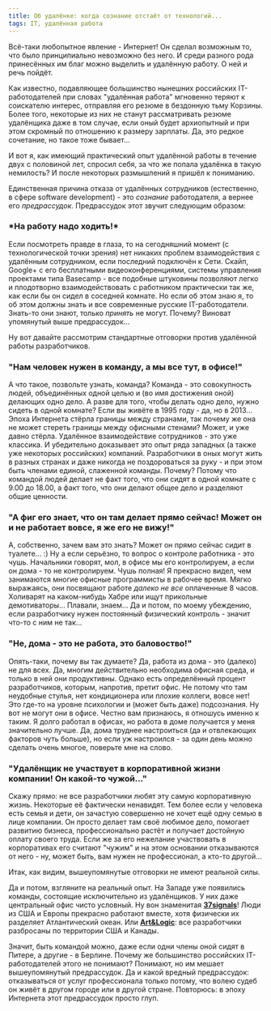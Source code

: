 ```yaml
---
title: Об удалёнке: когда сознание отстаёт от технологий...
tags: IT, удалённая работа
---
```


Всё-таки любопытное явление - Интернет! Он сделал возможным то, что было принципиально невозможно без него. И среди разного рода принесённых им благ можно выделить и удалённую работу. О ней и речь пойдёт.

Как известно, подавляющее большинство нынешних российских IT-работодателей при словах "удалённая работа" мгновенно теряют к соискателю интерес, отправляя его резюме в бездонную тьму Корзины. Более того, некоторые из них не станут рассматривать резюме удалёнщика даже в том случае, если оный будет архиопытный и при этом скромный по отношению к размеру зарплаты. Да, это редкое сочетание, но такое тоже бывает... 

И вот я, как имеющий практический опыт удалённой работы в течение двух с половиной лет, спросил себя, за что же попала удалёнка в такую немилость? И после некоторых размышлений я пришёл к пониманию.

Единственная причина отказа от удалённых сотрудников (естественно, в сфере software development) - это *сознание* работодателя, а вернее его *предрассудок*. Предрассудок этот звучит следующим образом:

<h3>*На работу надо ходить!*</h3>

Если посмотреть правде в глаза, то на сегодняшний момент (с технологической точки зрения) нет никаких проблем взаимодействия с удалённым сотрудником, если последний подключён к Сети. Скайп, Google+ с его бесплатными видеоконференциями, системы управления проектами типа Basecamp - все подобные штуковины позволяют легко и плодотворно взаимодействовать с работником практически так же, как если бы он сидел в соседней комнате. Но если об этом знаю я, то об этом должны знать и все современные русские IT-работодатели. Знать-то они знают, только *принять* не могут. Почему? Виноват упомянутый выше предрассудок...

Ну вот давайте рассмотрим стандартные отговорки против удалённой работы разработчиков.

<h3>"Нам человек нужен в команду, а мы все тут, в офисе!"</h3>

А что такое, позвольте узнать, команда? Команда - это совокупность людей, объединённых одной целью и (во имя достижения оной) делающих одно дело. А разве для того, чтобы делать одно дело, нужно сидеть в одной комнате? Если вы живёте в 1995 году - да, но в 2013... Эпоха Интернета стёрла границы между странами, так почему же она не может стереть границы между офисными стенами? Может, и уже давно стёрла. Удалённое взаимодействие сотрудников - это уже классика. И убедительно доказывает это опыт ряда западных (а также уже некоторых российских) компаний. Разработчики в оных могут жить в разных странах и даже никогда не поздороваться за руку - и при этом быть членами единой, слаженной команды. Почему? Потому что командой людей делает не факт того, что они сидят в одной комнате с 9.00 до 18.00, а факт того, что они делают общее дело и разделяют общие ценности.

<h3>"А фиг его знает, что он там делает прямо сейчас! Может он и не работает вовсе, я же его не вижу!"</h3>

А, собственно, зачем вам это знать? Может он прямо сейчас сидит в туалете... :) Ну а если серьёзно, то вопрос о контроле работника - это чушь. Начальники говорят, мол, в офисе мы его контролируем, а если он дома - то не контролируем. Чушь полная! Я прекрасно видел, чем занимаются многие офисные программисты в рабочее время. Мягко выражаясь, они посвящают работе *далеко не все* оплаченные 8 часов. Холиварят на каком-нибудь Хабре или ищут прикольные демотиваторы... Плавали, знаем... Да и потом, по моему убеждению, если разработчику нужен постоянный физический контроль - значит что-то с ним не так...

<h3>"Не, дома - это не работа, это баловоство!"</h3>

Опять-таки, почему вы так думаете? Да, работа из дома - это (далеко) не для всех. Да, многим действительно необходима офисная среда, и только в ней они продуктивны. Однако есть определённый процент разработчиков, которым, напротив, претит офис. Не потому что там неудобные стулья, нет кондиционера или плохие коллеги, вовсе нет! Это где-то на уровне психологии и (может быть даже) подсознания. Ну вот не могут они в офисе. Честно вам признаюсь, я отношусь именно к таким. Я долго работал в офисах, но работа в доме получается у меня значительно лучше. Да, дома труднее настроиться (да и отвлекающих факторов чуть больше), но если уж настроился - за один день можно сделать очень многое, поверьте мне на слово.

<h3>"Удалёнщик не участвует в корпоративной жизни компании! Он какой-то чужой..."</h3>

Скажу прямо: не все разработчики любят эту самую корпоративную жизнь. Некоторые её фактически ненавидят. Тем более если у человека есть семья и дети, он зачастую совершенно не хочет ещё одну семью в лице компании. Он просто делает там своё любимое дело, помогает развитию бизнеса, профессионально растёт и получает достойную оплату своего труда. Если же за его нежелание участвовать в корпоративах его считают "чужим" и на этом основании отказываются от него - ну, может быть, вам нужен не профессионал, а кто-то другой...

Итак, как видим, вышеупомянутые отговорки не имеют реальной силы.

Да и потом, взгляните на реальный опыт. На Западе уже появились команды, состоящие исключительно из удалёнщиков. У них даже центральный офис чисто условный. Ну вон знаменитая **<a href="http://37signals.com/">37signals</a>**! Люди из США и Европы прекрасно работают вместе, хотя физически их разделяет Атлантический океан. Или **<a href="http://www.artlogic.com/">Art&Logic</a>**: все разработчики разбросаны по территории США и Канады.

Значит, быть командой можно, даже если одни члены оной сидят в Питере, а другие - в Берлине. Почему же большинство российских IT-работодателей этого не понимают? Понимают, но им мешает вышеупомянутый предрассудок. Да и какой вредный предрассудок: отказываться от услуг профессионала только потому, что волею судеб он живёт в другом городе или в другой стране. Повторюсь: в эпоху Интернета этот предрассудок просто глуп.
